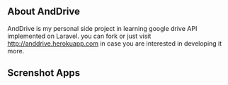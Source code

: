 ## About AndDrive

AndDrive is my personal side project in learning google drive API implemented on Laravel. you can fork or just visit http://anddrive.herokuapp.com in case you are interested in developing it more.

## Screnshot Apps
